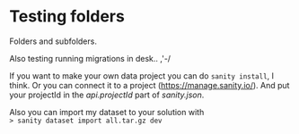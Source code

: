 # Testing folders

Folders and subfolders.

Also testing running migrations in desk.. ,'-/

If you want to make your own data project you can do `sanity install`, I think. Or you can connect it to a project (https://manage.sanity.io/). And put your projectId in the _api.projectId_ part of _sanity.json_.

Also you can import my dataset to your solution with  
`> sanity dataset import all.tar.gz dev`
